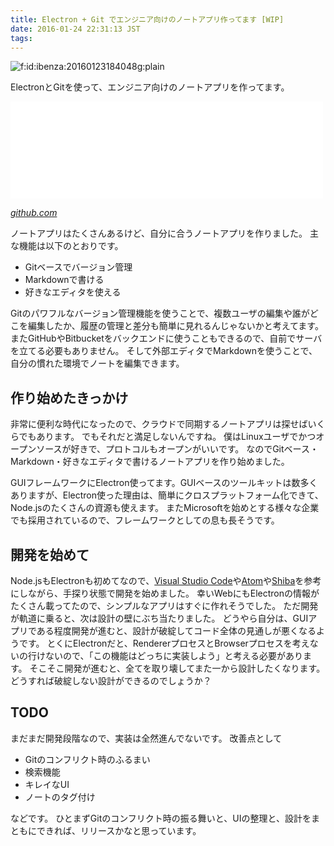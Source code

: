 ```yaml
---
title: Electron + Git でエンジニア向けのノートアプリ作ってます [WIP]
date: 2016-01-24 22:31:13 JST
tags: 
---
```


<span itemscope itemtype="http://schema.org/Photograph"><img src="/2016/01/24/20160123184048.gif" alt="f:id:ibenza:20160123184048g:plain" title="f:id:ibenza:20160123184048g:plain" class="hatena-fotolife" itemprop="image"></span>

ElectronとGitを使って、エンジニア向けのノートアプリを作ってます。

<iframe src="//hatenablog-parts.com/embed?url=https%3A%2F%2Fgithub.com%2Fueokande%2Fadversaria" title="ueokande/adversaria" class="embed-card embed-webcard" scrolling="no" frameborder="0" style="display: block; width: 100%; height: 155px; max-width: 500px; margin: 10px 0px;"></iframe>

<cite>[github.com](https://github.com/ueokande/adversaria)</cite>

ノートアプリはたくさんあるけど、自分に合うノートアプリを作りました。
主な機能は以下のとおりです。

- Gitベースでバージョン管理
- Markdownで書ける
- 好きなエディタを使える

Gitのパワフルなバージョン管理機能を使うことで、複数ユーザの編集や誰がどこを編集したか、履歴の管理と差分も簡単に見れるんじゃないかと考えてます。
またGitHubやBitbucketをバックエンドに使うこともできるので、自前でサーバを立てる必要もありません。
そして外部エディタでMarkdownを使うことで、自分の慣れた環境でノートを編集できます。

## 作り始めたきっかけ

非常に便利な時代になったので、クラウドで同期するノートアプリは探せばいくらでもあります。
でもそれだと満足しないんですね。
僕はLinuxユーザでかつオープンソースが好きで、プロトコルもオープンがいいです。
なのでGitベース・Markdown・好きなエディタで書けるノートアプリを作り始めました。

GUIフレームワークにElectron使ってます。GUIベースのツールキットは数多くありますが、Electron使った理由は、簡単にクロスプラットフォーム化できて、Node.jsのたくさんの資源も使えます。
またMicrosoftを始めとする様々な企業でも採用されているので、フレームワークとしての息も長そうです。

## 開発を始めて

Node.jsもElectronも初めてなので、[Visual Studio Code](https://github.com/Microsoft/vscode)や[Atom](https://github.com/atom/atom)や[Shiba](https://github.com/rhysd/Shiba)を参考にしながら、手探り状態で開発を始めました。
幸いWebにもElectronの情報がたくさん載ってたので、シンプルなアプリはすぐに作れそうでした。
ただ開発が軌道に乗ると、次は設計の壁にぶち当たりました。
どうやら自分は、GUIアプリである程度開発が進むと、設計が破綻してコード全体の見通しが悪くなるようです。
とくにElectronだと、RendererプロセスとBrowserプロセスを考えないの行けないので、「この機能はどっちに実装しよう」と考える必要があります。
そこそこ開発が進むと、全てを取り壊してまた一から設計したくなります。
どうすれば破綻しない設計ができるのでしょうか？

## TODO

まだまだ開発段階なので、実装は全然進んでないです。
改善点として

- Gitのコンフリクト時のふるまい
- 検索機能
- キレイなUI
- ノートのタグ付け

などです。
ひとまずGitのコンフリクト時の振る舞いと、UIの整理と、設計をまともにできれば、リリースかなと思っています。

